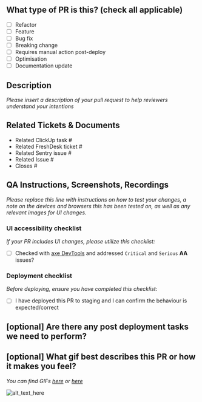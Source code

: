 <!--
     For Work In Progress Pull Requests, please use the Draft PR feature,
     see https://github.blog/2019-02-14-introducing-draft-pull-requests/ for further details.

     For a timely review/response, please avoid force-pushing additional
     commits if your PR already received reviews or comments.

     Before submitting a Pull Request, please ensure you've done the following:
     - 👷‍♀️ Create small PRs. In most cases this will be possible.
     - 📝 Use descriptive commit messages.
     - 📗 Update any related documentation and include any relevant screenshots.
-->

## What type of PR is this? (check all applicable)

- [ ] Refactor
- [ ] Feature
- [ ] Bug fix
- [ ] Breaking change
- [ ] Requires manual action post-deploy
- [ ] Optimisation
- [ ] Documentation update

## Description

_Please insert a description of your pull request to help reviewers understand your intentions_

## Related Tickets & Documents

<!--
For pull requests that relate or close an issue, please include them
below.  We like to follow [Github's guidance on linking issues to pull requests](https://docs.github.com/en/issues/tracking-your-work-with-issues/linking-a-pull-request-to-an-issue).

For example having the text: "closes #1234" would connect the current pull
request to issue 1234.  And when we merge the pull request, Github will
automatically close the issue.
-->

- Related ClickUp task #
- Related FreshDesk ticket #
- Related Sentry issue #
- Related Issue #
- Closes #

## QA Instructions, Screenshots, Recordings

_Please replace this line with instructions on how to test your changes, a note
on the devices and browsers this has been tested on, as well as any relevant
images for UI changes._

### UI accessibility checklist

_If your PR includes UI changes, please utilize this checklist:_

- [ ] Checked with [axe DevTools](https://www.deque.com/axe/) and addressed `Critical` and `Serious` **AA** issues?

### Deployment checklist

_Before deploying, ensure you have completed this checklist:_

- [ ] I have deployed this PR to staging and I can confirm the behaviour is expected/correct

## [optional] Are there any post deployment tasks we need to perform?

## [optional] What gif best describes this PR or how it makes you feel?

_You can find GIFs [here](https://tenor.com/) or [here](https://giphy.com/)_

![alt_text_here](gif_link_url_here)
